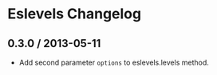 # Eslevels Changelog

## 0.3.0 / 2013-05-11

* Add second parameter ```options``` to eslevels.levels method.
